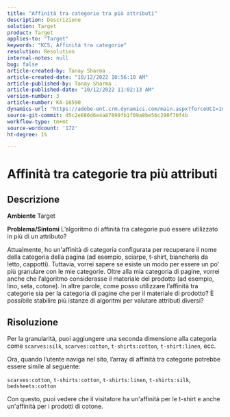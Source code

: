 ```yaml
---
title: "Affinità tra categorie tra più attributi"
description: Descrizione
solution: Target
product: Target
applies-to: "Target"
keywords: "KCS, Affinità tra categorie"
resolution: Resolution
internal-notes: null
bug: false
article-created-by: Tanay Sharma .
article-created-date: "10/12/2022 10:56:10 AM"
article-published-by: Tanay Sharma .
article-published-date: "10/12/2022 11:02:13 AM"
version-number: 3
article-number: KA-16590
dynamics-url: "https://adobe-ent.crm.dynamics.com/main.aspx?forceUCI=1&pagetype=entityrecord&etn=knowledgearticle&id=3df49f79-1c4a-ed11-bba2-0022480868ff"
source-git-commit: d5c2e886d6e4a87899fb1f09a8be56c290f70f4b
workflow-type: tm+mt
source-wordcount: '172'
ht-degree: 1%

---
```


# Affinità tra categorie tra più attributi

## Descrizione

<b>Ambiente</b>
Target


<b>Problema/Sintomi</b>
L’algoritmo di affinità tra categorie può essere utilizzato in più di un attributo?

Attualmente, ho un&#39;affinità di categoria configurata per recuperare il nome della categoria della pagina (ad esempio, sciarpe, t-shirt, biancheria da letto, cappotti). Tuttavia, vorrei sapere se esiste un modo per essere un po&#39; più granulare con le mie categorie. Oltre alla mia categoria di pagine, vorrei anche che l’algoritmo considerasse il materiale del prodotto (ad esempio, lino, seta, cotone). In altre parole, come posso utilizzare l’affinità tra categorie sia per la categoria di pagine che per il materiale di prodotto? È possibile stabilire più istanze di algoritmi per valutare attributi diversi?


## Risoluzione


Per la granularità, puoi aggiungere una seconda dimensione alla categoria come `scarves:silk`, `scarves:cotton`, `t-shirts:cotton`, `t-shirt:linen`, ecc.

Ora, quando l’utente naviga nel sito, l’array di affinità tra categorie potrebbe essere simile al seguente:

`scarves:cotton`, `t-shirts:cotton`, `t-shirts:linen`, `t-shirts:silk`, `bedsheets:cotton`

Con questo, puoi vedere che il visitatore ha un&#39;affinità per le t-shirt e anche un&#39;affinità per i prodotti di cotone.

